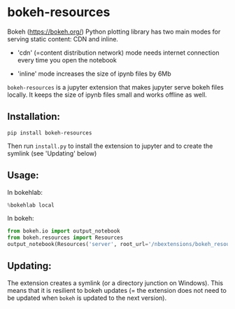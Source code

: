 # bokeh-resources

Bokeh (https://bokeh.org/) Python plotting library has two main modes for serving static content: CDN and inline.
  
   - 'cdn' (=content distribution network) mode needs internet connection every time you open the notebook
   
   - 'inline' mode increases the size of ipynb files by 6Mb

`bokeh-resources` is a jupyter extension that makes jupyter serve bokeh files locally. It keeps the size of ipynb files small and works offline as well.
 
## Installation: 

    pip install bokeh-resources
    
Then run `install.py` to install the extension to jupyter and to create the symlink (see 'Updating' below)

## Usage:

In bokehlab:
  
``` python
%bokehlab local
```
    
In bokeh:

``` python
from bokeh.io import output_notebook
from bokeh.resources import Resources
output_notebook(Resources('server', root_url='/nbextensions/bokeh_resources'))
```

## Updating:

The extension creates a symlink (or a directory junction on Windows). This means that it is resilient to bokeh updates
(= the extension does not need to be updated when `bokeh` is updated to the next version).
